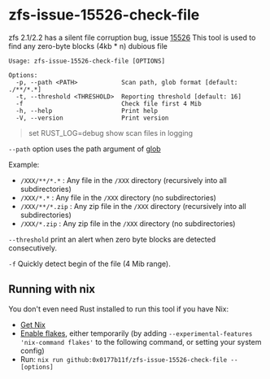 # zfs-issue-15526-check-file

zfs 2.1/2.2 has a silent file corruption bug, issue [15526](https://github.com/openzfs/zfs/issues/15526) This tool is used to find any zero-byte blocks (4kb * n) dubious file

```
Usage: zfs-issue-15526-check-file [OPTIONS]

Options:
  -p, --path <PATH>            Scan path, glob format [default: ./**/*.*]
  -t, --threshold <THRESHOLD>  Reporting threshold [default: 16]
  -f                           Check file first 4 Mib
  -h, --help                   Print help
  -V, --version                Print version
```

> set RUST_LOG=debug show scan files in logging

`--path` option uses the path argument of [glob](https://crates.io/crates/glob)

Example:

* `/XXX/**/*.*` : Any file in the `/XXX` directory (recursively into all subdirectories)
* `/XXX/*.*` : Any file in the `/XXX` directory (no subdirectories)
* `/XXX/**/*.zip` : Any zip file in the `/XXX` directory (recursively into all subdirectories)
* `/XXX/*.zip` : Any zip file in the `/XXX` directory (no subdirectories)

`--threshold` print an alert when zero byte blocks are detected consecutively.

`-f` Quickly detect begin of the file (4 Mib range).

## Running with nix

You don't even need Rust installed to run this tool if you have Nix:

- [Get Nix](https://nixos.org)
- [Enable flakes](https://nixos.wiki/wiki/Flakes), either temporarily (by adding `--experimental-features 'nix-command flakes'` to the following command, or setting your system config)
- Run: `nix run github:0x0177b11f/zfs-issue-15526-check-file -- [options]`
